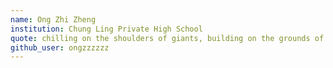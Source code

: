 ```yaml
---
name: Ong Zhi Zheng
institution: Chung Ling Private High School
quote: chilling on the shoulders of giants, building on the grounds of ancestors
github_user: ongzzzzzz
---
```


